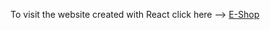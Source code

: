 To visit the website created with React click here --> [E-Shop](https://gutiotomas.github.io/Online-Plant-Shop/)

